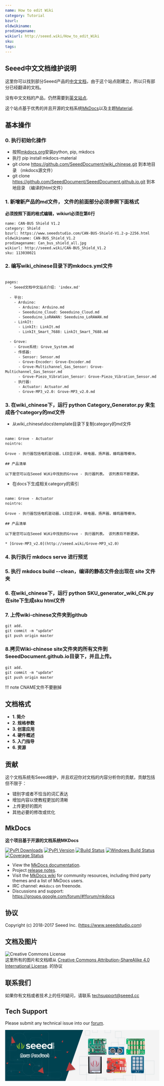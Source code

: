```yaml
---
name: How to edit Wiki
category: Tutorial
bzurl: 
oldwikiname: 
prodimagename: 
wikiurl: http://seeed.wiki/How_to_edit_Wiki
sku: 
tags: 
---
```


## Seeed中文文档维护说明

这里你可以找到部分Seeed产品的[中文文档](http://seeed.wiki)，由于这个站点刚建立，所以只有部分已经翻译的文档。

没有中文文档的产品，仍然需要到[英文站点](http://wiki.seeed.cc).

这个站点基于优秀的并且开源的文档系统[MkDocs](http://www.mkdocs.org/)以及主题[Material](http://squidfunk.github.io/mkdocs-material/).

## 基本操作

### 0. 执行初始化操作 
- 按照[mkdocs.org](http://www.mkdocs.org/)安装python, pip, mkdocs
- 执行 pip install mkdocs-material
- git clone https://github.com/SeeedDocument/wiki_chinese.git 到本地目录 （mkdocs源文件）
- git clone https://github.com/SeeedDocument/SeeedDocument.github.io.git 到本地目录 （编译的html文件）

### 1. 新增新产品的md文件， 文件的前面部分必须参照下面格式

**必须按照下面的格式编辑，wikiurl必须在第6行**

```
name: CAN-BUS Shield V1.2
category: Shield
bzurl: https://www.seeedstudio.com/CAN-BUS-Shield-V1.2-p-2256.html
oldwikiname: CAN-BUS_Shield_V1.2
prodimagename: Can_bus_shield_all.jpg
wikiurl: http://seeed.wiki/CAN-BUS_Shield_V1.2
sku: 113030021

```
### 2. 编写wiki_chinese目录下的mkdocs.yml文件

```

pages:
  - Seeed文档中文站点介绍: 'index.md'
  
  - 平台:
    - Arduino:
      - Arduino: Arduino.md
      - Seeeduino_Cloud: Seeeduino_Cloud.md
      - Seeeduino_LoRAWAN: Seeeduino_LoRAWAN.md  
    - LinkIt:
      - LinkIt: LinkIt.md
      - LinkIt_Smart_7688: LinkIt_Smart_7688.md
  
  - Grove:
    - Grove系统: Grove_System.md
    - 传感器:
      - Sensor: Sensor.md
      - Grove-Encoder: Grove-Encoder.md
      - Grove-Multichannel_Gas_Sensor: Grove-Multichannel_Gas_Sensor.md
      - Grove-Piezo_Vibration_Sensor: Grove-Piezo_Vibration_Sensor.md
    - 执行器:
      - Actuator: Actuator.md
      - Grove-MP3_v2.0: Grove-MP3_v2.0.md

```


### 3. 在wiki_chinese下，运行 python Category_Generator.py 来生成各个category的md文件

- 从wiki_chinese\docs\template目录下复制category的md文件

```

name: Grove - Actuator
nointro:

Grove - 执行器包括电机驱动器，LED显示屏，继电器，扬声器，蜂鸣器等模块。

## 产品清单

以下是您可以在Seeed WiKi中找到的Grove - 执行器列表。 该列表将不断更新。

```

- 在docs下生成相关category的索引

```

name: Grove - Actuator
nointro:

Grove - 执行器包括电机驱动器，LED显示屏，继电器，扬声器，蜂鸣器等模块。

## 产品清单

以下是您可以在Seeed WiKi中找到的Grove - 执行器列表。 该列表将不断更新。

* [Grove-MP3_v2.0](http://seeed.wiki/Grove-MP3_v2.0)

```

### 4. 执行执行 **mkdocs serve** 进行预览
### 5. 执行 **mkdocs build --clean**，编译的静态文件会出现在 **site** 文件夹
### 6. 在wiki_chinese下，运行 python SKU_generator_wiki_CN.py 在site下生成sku html文件
### 7. 上传wiki-chinese文件夹到github

```
git add. 
git commit -m "update"
git push origin master 
```

### 8.拷贝Wiki-chinese site文件夹的所有文件到SeeedDocument.github.io目录下，并且上传。
```
git add. 
git commit -m "update"
git push origin master 
```

!!! note
    CNAME文件不要删掉

## 文档格式

- **1. 简介**
- **2. 规格参数**
- **3. 创意应用**
- **4. 硬件概述**
- **5. 入门指导**
- **6. 资源**

## 贡献

这个文档系统有Seeed维护，并且欢迎你对文档的内容分析你的贡献，贡献包括但不限于：

* 错别字或者不恰当的词汇表达
* 增加内容以使教程更加的清晰
* 上传更好的图片
* 其他必要的修改或优化

## MkDocs

**这个项目基于开源的文档系统MKDocs**


[![PyPI Downloads][pypi-dl-image]][pypi-dl-link]
[![PyPI Version][pypi-v-image]][pypi-v-link]
[![Build Status][travis-image]][travis-link]
[![Windows Build Status][appveyor-image]][appveyor-link]
[![Coverage Status][codecov-image]][codecov-link]

- View the [MkDocs documentation][mkdocs].
- Project [release notes][release-notes].
- Visit the [MkDocs wiki](https://github.com/mkdocs/mkdocs/wiki) for community
  resources, including third party themes and a list of MkDocs users.
- IRC channel: `#mkdocs` on freenode.
- Discussions and support: <https://groups.google.com/forum/#!forum/mkdocs>

[appveyor-image]: https://img.shields.io/appveyor/ci/d0ugal/mkdocs/master.png
[appveyor-link]: https://ci.appveyor.com/project/d0ugal/mkdocs
[codecov-image]: http://codecov.io/github/mkdocs/mkdocs/coverage.svg?branch=master
[codecov-link]: http://codecov.io/github/mkdocs/mkdocs?branch=master
[landscape-image]: https://landscape.io/github/mkdocs/mkdocs/master/landscape.svg?style=flat-square
[landscape-link]: https://landscape.io/github/mkdocs/mkdocs/master
[pypi-dl-image]: https://img.shields.io/pypi/dm/mkdocs.png
[pypi-dl-link]: https://pypi.python.org/pypi/mkdocs
[pypi-v-image]: https://img.shields.io/pypi/v/mkdocs.png
[pypi-v-link]: https://pypi.python.org/pypi/mkdocs
[travis-image]: https://img.shields.io/travis/mkdocs/mkdocs/master.png
[travis-link]: https://travis-ci.org/mkdocs/mkdocs

[mkdocs]: http://www.mkdocs.org
[release-notes]: http://www.mkdocs.org/about/release-notes/

协议
-------
Copyright (c) 2018-2017 Seeed Inc. (https://www.seeedstudio.com)

文档及图片
---

<img alt="Creative Commons License" style="border-width:0" src="https://i.creativecommons.org/l/by-sa/4.0/88x31.png" /></a><br />
这里所有的图片和文档顺从 <a rel="license" href="http://creativecommons.org/licenses/by-sa/4.0/">Creative Commons Attribution-ShareAlike 4.0 International License</a>. <a rel="license" href="http://creativecommons.org/licenses/by-sa/4.0/"> </a>
的协议

## 联系我们

如果你有文档或者技术上的任何疑问，请联系 [techsupport@seeed.cc](techsupport@seeed.cc)

## Tech Support
Please submit any technical issue into our [forum](http://forum.seeedstudio.com/). <br /><p style="text-align:center"><a href="https://www.seeedstudio.com/act-4.html?utm_source=wiki&utm_medium=wikibanner&utm_campaign=newproducts" target="_blank"><img src="https://github.com/SeeedDocument/Wiki_Banner/raw/master/new_product.jpg" /></a></p>